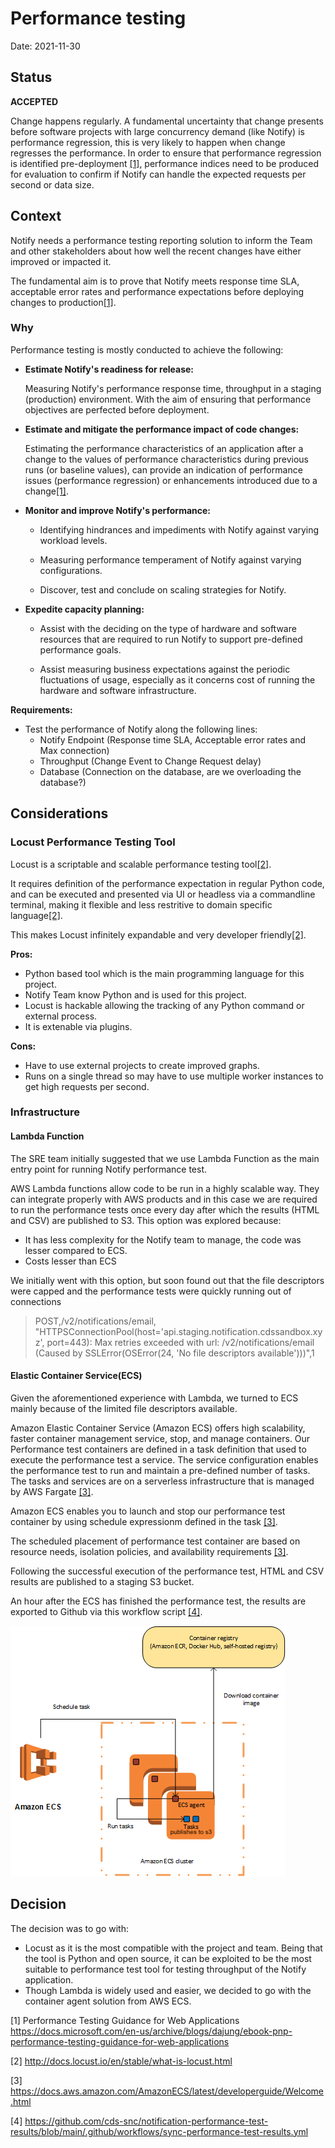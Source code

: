 # Performance testing

Date: 2021-11-30

## Status

**ACCEPTED**

Change happens regularly. A fundamental uncertainty that change presents before software projects with large concurrency demand (like Notify) is performance regression, this is very likely to happen when change regresses the performance. In order to ensure that performance regression is identified pre-deployment [[1]](https://docs.microsoft.com/en-us/archive/blogs/dajung/ebook-pnp-performance-testing-guidance-for-web-applications), performance indices need to be produced for evaluation to confirm if Notify can handle the expected requests per second or data size.

## Context

Notify needs a performance testing reporting solution to inform the Team and other stakeholders about how well the recent changes have either improved or impacted it.

The fundamental aim is to prove that Notify meets response time SLA, acceptable error rates and performance expectations before deploying changes to production[[1]](https://docs.microsoft.com/en-us/archive/blogs/dajung/ebook-pnp-performance-testing-guidance-for-web-applications). 

### Why

Performance testing is mostly conducted to achieve the following:

- **Estimate Notify's readiness for release:**
  
  Measuring Notify's performance response time, throughput in a staging (production) environment. With the aim of ensuring that performance objectives are perfected before deployment.

- **Estimate and mitigate the performance impact of code changes:**

  Estimating the performance characteristics of an application after a change to the values of performance characteristics during previous runs (or baseline values), can provide an indication of performance issues (performance regression) or enhancements introduced due to a change[[1]](https://docs.microsoft.com/en-us/archive/blogs/dajung/ebook-pnp-performance-testing-guidance-for-web-applications).

- **Monitor and improve Notify's performance:**

  - Identifying hindrances and impediments with Notify against varying workload levels.

  - Measuring performance temperament of Notify against varying configurations.

  - Discover, test and conclude on scaling strategies for Notify.

- **Expedite capacity planning:**

  - Assist with the deciding on the type of hardware and software resources that are required to run Notify to support pre-defined performance goals.

  - Assist measuring business expectations against the periodic fluctuations of usage, especially as it concerns cost of running the hardware and software infrastructure.

**Requirements:**

* Test the performance of Notify along the following lines:
  * Notify Endpoint (Response time SLA, Acceptable error rates and Max connection)
  * Throughput (Change Event to Change Request delay)
  * Database (Connection on the database, are we overloading the database?)

## Considerations

### Locust Performance Testing Tool

Locust is a scriptable and scalable performance testing tool[[2]](http://docs.locust.io/en/stable/what-is-locust.html).

It requires definition of the performance expectation in regular Python code, and can be executed and presented via UI or headless via a commandline terminal, making it flexible and less restritive to domain specific language[[2]](http://docs.locust.io/en/stable/what-is-locust.html).

This makes Locust infinitely expandable and very developer friendly[[2]](http://docs.locust.io/en/stable/what-is-locust.html).

**Pros:**

* Python based tool which is the main programming language for this project.
* Notify Team know Python and is used for this project.
* Locust is hackable allowing the tracking of any Python command or external process.
* It is extenable via plugins.

**Cons:**

* Have to use external projects to create improved graphs.
* Runs on a single thread so may have to use multiple worker instances to get high requests per second.

### Infrastructure 

#### Lambda Function

The SRE team initially suggested that we use Lambda Function as the main entry point for running Notify performance test. 

AWS Lambda functions allow code to be run in a highly scalable way. They can integrate properly with AWS products and in this case we are required to run the performance tests once every day after which the results (HTML and CSV) are published to S3. This option was explored because: 

- It has less complexity for the Notify team to manage, the code was lesser compared to ECS.
- Costs lesser than ECS

We initially went with this option, but soon found out that the file descriptors were capped and the performance tests were quickly running out of connections

> POST,/v2/notifications/email,
"HTTPSConnectionPool(host='api.staging.notification.cdssandbox.xyz', port=443): 
Max retries exceeded with url: /v2/notifications/email 
(Caused by SSLError(OSError(24, 'No file descriptors available')))",1


#### Elastic Container Service(ECS)

Given the aforementioned experience with Lambda, we turned to ECS mainly because of the limited file descriptors available.

Amazon Elastic Container Service (Amazon ECS) offers high scalability, faster container management service, stop, and manage containers. Our Performance test containers are defined in a task definition that used to execute the performance test a service. The service configuration enables the performance test to run and maintain a pre-defined number of tasks. The tasks and services are on a serverless infrastructure that is managed by AWS Fargate [[3]](https://docs.aws.amazon.com/AmazonECS/latest/developerguide/Welcome.html). 

Amazon ECS enables you to launch and stop our performance test container by using schedule expressionm defined in the task [[3]](https://docs.aws.amazon.com/AmazonECS/latest/developerguide/Welcome.html).

The scheduled placement of performance test container are based on resource needs, isolation policies, and availability requirements [[3]](https://docs.aws.amazon.com/AmazonECS/latest/developerguide/Welcome.html). 

Following the successful execution of the performance test, HTML and CSV results are published to a staging S3 bucket. 

An hour after the ECS has finished the performance test, the results are exported to Github via this workflow script [[4]](https://github.com/cds-snc/notification-performance-test-results/blob/main/.github/workflows/sync-performance-test-results.yml
).


![Overview of the performance test container ECS agent](diagrams/2021-11-30.performance-testing/overview-notify-performance-test-containeragent.png?raw=true "Overview of the performance test container ECS agent")

## Decision

The decision was to go with:

-  Locust as it is the most compatible with the project and team. Being that the tool is Python and open source, it can be exploited to be the most suitable to performance test tool for testing throughput of the Notify application.
- Though Lambda is widely used and easier, we decided to go with the container agent solution from AWS ECS.


[1] Performance Testing Guidance for Web
Applications https://docs.microsoft.com/en-us/archive/blogs/dajung/ebook-pnp-performance-testing-guidance-for-web-applications

[2] http://docs.locust.io/en/stable/what-is-locust.html

[3] https://docs.aws.amazon.com/AmazonECS/latest/developerguide/Welcome.html

[4] https://github.com/cds-snc/notification-performance-test-results/blob/main/.github/workflows/sync-performance-test-results.yml
